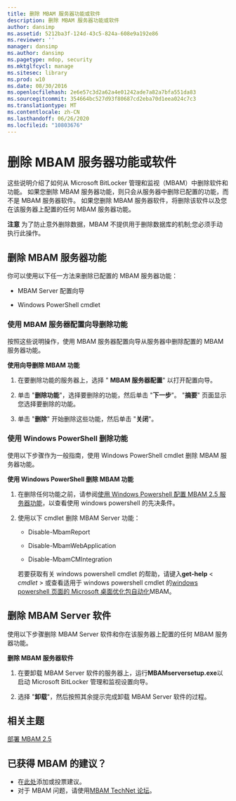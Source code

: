 ```yaml
---
title: 删除 MBAM 服务器功能或软件
description: 删除 MBAM 服务器功能或软件
author: dansimp
ms.assetid: 5212ba3f-124d-43c5-824a-608e9a192e86
ms.reviewer: ''
manager: dansimp
ms.author: dansimp
ms.pagetype: mdop, security
ms.mktglfcycl: manage
ms.sitesec: library
ms.prod: w10
ms.date: 08/30/2016
ms.openlocfilehash: 2e6e57c3d2a62a4e01242ade7a82a7bfa551da83
ms.sourcegitcommit: 354664bc527d93f80687cd2eba70d1eea024c7c3
ms.translationtype: MT
ms.contentlocale: zh-CN
ms.lasthandoff: 06/26/2020
ms.locfileid: "10803676"
---
```

# 删除 MBAM 服务器功能或软件


这些说明介绍了如何从 Microsoft BitLocker 管理和监视（MBAM）中删除软件和功能。 如果您删除 MBAM 服务器功能，则只会从服务器中删除已配置的功能，而不是 MBAM 服务器软件。 如果您删除 MBAM 服务器软件，将删除该软件以及您在该服务器上配置的任何 MBAM 服务器功能。

**注意** 为了防止意外删除数据，MBAM 不提供用于删除数据库的机制;您必须手动执行此操作。

 

## <a href="" id="bkmk-removeserverfeatures"></a>删除 MBAM 服务器功能


你可以使用以下任一方法来删除已配置的 MBAM 服务器功能：

-   MBAM Server 配置向导

-   Windows PowerShell cmdlet

### 使用 MBAM 服务器配置向导删除功能

按照这些说明操作，使用 MBAM 服务器配置向导从服务器中删除配置的 MBAM 服务器功能。

**使用向导删除 MBAM 功能**

1.  在要删除功能的服务器上，选择 " **MBAM 服务器配置**" 以打开配置向导。

2.  单击 "**删除功能**"，选择要删除的功能，然后单击 "**下一步**"。 "**摘要**" 页面显示您选择要删除的功能。

3.  单击 "**删除**" 开始删除这些功能，然后单击 "**关闭**"。

### 使用 Windows PowerShell 删除功能

使用以下步骤作为一般指南，使用 Windows PowerShell cmdlet 删除 MBAM 服务器功能。

**使用 Windows PowerShell 删除 MBAM 功能**

1.  在删除任何功能之前，请参阅[使用 Windows Powershell 配置 MBAM 2.5 服务器功能](configuring-mbam-25-server-features-by-using-windows-powershell.md)，以查看使用 windows powershell 的先决条件。

2.  使用以下 cmdlet 删除 MBAM Server 功能：

    -   Disable-MbamReport

    -   Disable-MbamWebApplication

    -   Disable-MbamCMIntegration

    若要获取有关 windows powershell cmdlet 的帮助，请键入**get-help** &lt; *cmdlet* &gt; 或查看适用于 windows powershell cmdlet 的[windows powershell 页面的 Microsoft 桌面优化包自动化](https://go.microsoft.com/fwlink/?LinkId=393498)MBAM。

## 删除 MBAM Server 软件


使用以下步骤删除 MBAM Server 软件和你在该服务器上配置的任何 MBAM 服务器功能。

**删除 MBAM 服务器软件**

1.  在要卸载 MBAM Server 软件的服务器上，运行**MBAMserversetup.exe**以启动 Microsoft BitLocker 管理和监视设置向导。

2.  选择 "**卸载**"，然后按照其余提示完成卸载 MBAM Server 软件的过程。



## 相关主题


[部署 MBAM 2.5](deploying-mbam-25.md)

 

 

## 已获得 MBAM 的建议？
- 在[此处](http://mbam.uservoice.com/forums/268571-microsoft-bitlocker-administration-and-monitoring)添加或投票建议。 
- 对于 MBAM 问题，请使用[MBAM TechNet 论坛](https://social.technet.microsoft.com/Forums/home?forum=mdopmbam)。



